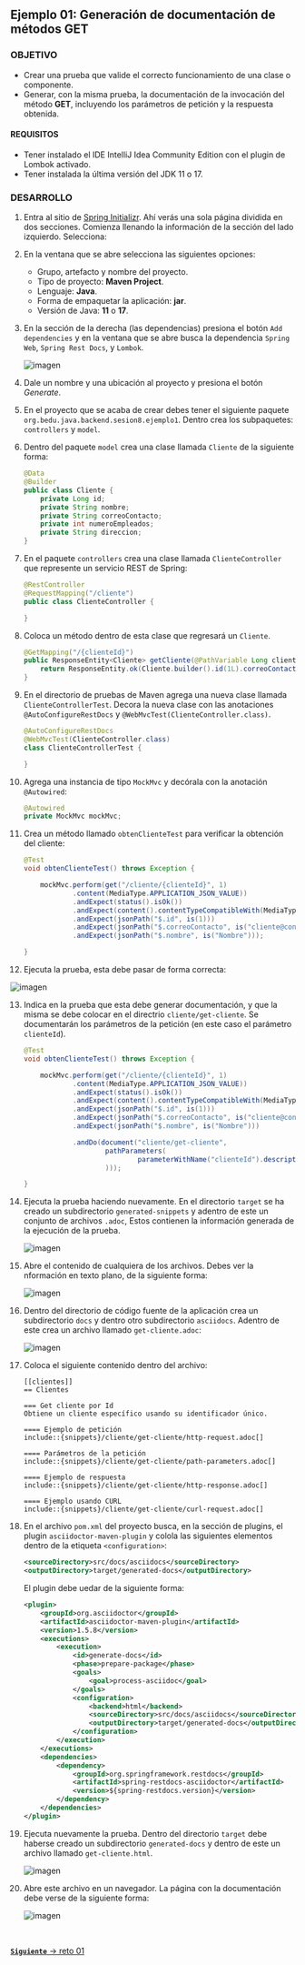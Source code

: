 ## Ejemplo 01: Generación de documentación de métodos GET

### OBJETIVO

- Crear una prueba que valide el correcto funcionamiento de una clase o componente.
- Generar, con la misma prueba, la documentación de la invocación del método **GET**, incluyendo los parámetros de petición y la respuesta obtenida.


#### REQUISITOS
- Tener instalado el IDE IntelliJ Idea Community Edition con el plugin de Lombok activado.
- Tener instalada la última versión del JDK 11 o 17.


### DESARROLLO

1. Entra al sitio de <a href="https://start.spring.io/" target="_blank">Spring Initializr</a>. Ahí verás una sola página dividida en dos secciones. Comienza llenando la información de la sección del lado izquierdo. Selecciona:

2. En la ventana que se abre selecciona las siguientes opciones:
    - Grupo, artefacto y nombre del proyecto.
    - Tipo de proyecto: **Maven Project**.
    - Lenguaje: **Java**.
    - Forma de empaquetar la aplicación: **jar**.
    - Versión de Java: **11** o **17**.

3. En la sección de la derecha (las dependencias) presiona el botón `Add dependencies` y en la ventana que se abre busca la dependencia `Spring Web`, `Spring Rest Docs`, y `Lombok`.

    ![imagen](img/img_01.png)

4. Dale un nombre y una ubicación al proyecto y presiona el botón *Generate*.

5. En el proyecto que se acaba de crear debes tener el siguiente paquete `org.bedu.java.backend.sesion8.ejemplo1`. Dentro crea los subpaquetes: `controllers` y `model`.

6. Dentro del paquete `model` crea una clase llamada `Cliente` de la siguiente forma:

    ```java
    @Data
    @Builder
    public class Cliente {
        private Long id;
        private String nombre;
        private String correoContacto;
        private int numeroEmpleados;
        private String direccion;
    }

    ```

7. En el paquete `controllers` crea una clase llamada `ClienteController` que represente un servicio REST de Spring:

    ```java
    @RestController
    @RequestMapping("/cliente")
    public class ClienteController {

    }
    ```

8. Coloca un método dentro de esta clase que regresará un `Cliente`.

    ```java
    @GetMapping("/{clienteId}")
    public ResponseEntity<Cliente> getCliente(@PathVariable Long clienteId){
        return ResponseEntity.ok(Cliente.builder().id(1L).correoContacto("cliente@contacto.com").nombre("Nombre").build());
    }
    ```

9. En el directorio de pruebas de Maven agrega una nueva clase llamada `ClienteControllerTest`. Decora la nueva clase con las anotaciones `@AutoConfigureRestDocs` y `@WebMvcTest(ClienteController.class)`. 

    ```java
    @AutoConfigureRestDocs
    @WebMvcTest(ClienteController.class)
    class ClienteControllerTest {

    }
    ```

10. Agrega una instancia de tipo `MockMvc` y decórala con la anotación `@Autowired`:

    ```java
    @Autowired
    private MockMvc mockMvc;
    ```

11. Crea un método llamado `obtenClienteTest` para verificar la obtención del cliente:

    ```java
    @Test
    void obtenClienteTest() throws Exception {

        mockMvc.perform(get("/cliente/{clienteId}", 1)
                .content(MediaType.APPLICATION_JSON_VALUE))
                .andExpect(status().isOk())
                .andExpect(content().contentTypeCompatibleWith(MediaType.APPLICATION_JSON))
                .andExpect(jsonPath("$.id", is(1)))
                .andExpect(jsonPath("$.correoContacto", is("cliente@contacto.com")))
                .andExpect(jsonPath("$.nombre", is("Nombre")));

    }
    ```

12. Ejecuta la prueba, esta debe pasar de forma correcta:

![imagen](img/img_02.png)

13. Indica en la prueba que esta debe generar documentación, y que la misma se debe colocar en el directrio `cliente/get-cliente`. Se documentarán los parámetros de la petición (en este caso el parámetro `clienteId`).

    ```java
    @Test
    void obtenClienteTest() throws Exception {

        mockMvc.perform(get("/cliente/{clienteId}", 1)
                .content(MediaType.APPLICATION_JSON_VALUE))
                .andExpect(status().isOk())
                .andExpect(content().contentTypeCompatibleWith(MediaType.APPLICATION_JSON))
                .andExpect(jsonPath("$.id", is(1)))
                .andExpect(jsonPath("$.correoContacto", is("cliente@contacto.com")))
                .andExpect(jsonPath("$.nombre", is("Nombre")))

                .andDo(document("cliente/get-cliente",
                        pathParameters(
                                parameterWithName("clienteId").description("Identificador del cliente")
                        )));

    }
    ```

14. Ejecuta la prueba haciendo nuevamente. En el directorio `target` se ha creado un subdirectorio `generated-snippets` y adentro de este un conjunto de archivos `.adoc`, Estos contienen la información generada de la ejecución de la prueba.

    ![imagen](img/img_03.png)


15. Abre el contenido de cualquiera de los archivos. Debes ver la nformación en texto plano, de la siguiente forma:

    ![imagen](img/img_04.png)

16. Dentro del directorio de código fuente de la aplicación crea un subdirectorio `docs` y dentro otro subdirectorio `asciidocs`. Adentro de este crea un archivo llamado `get-cliente.adoc`:

    ![imagen](img/img_05.png)

17. Coloca el siguiente contenido dentro del archivo:

    ```adoc
    [[clientes]]
    == Clientes

    === Get cliente por Id
    Obtiene un cliente específico usando su identificador único.

    ==== Ejemplo de petición
    include::{snippets}/cliente/get-cliente/http-request.adoc[]

    ==== Parámetros de la petición
    include::{snippets}/cliente/get-cliente/path-parameters.adoc[]

    ==== Ejemplo de respuesta
    include::{snippets}/cliente/get-cliente/http-response.adoc[]

    ==== Ejemplo usando CURL
    include::{snippets}/cliente/get-cliente/curl-request.adoc[]

    ```

18. En el archivo `pom.xml` del proyecto busca, en la sección de plugins, el plugin `asciidoctor-maven-plugin` y colola las siguientes elementos dentro de la etiqueta `<configuration>`:

    ```xml
    <sourceDirectory>src/docs/asciidocs</sourceDirectory>
    <outputDirectory>target/generated-docs</outputDirectory>
    ```

    El plugin debe uedar de la siguiente forma:

    ```xml
    <plugin>
        <groupId>org.asciidoctor</groupId>
        <artifactId>asciidoctor-maven-plugin</artifactId>
        <version>1.5.8</version>
        <executions>
            <execution>
                <id>generate-docs</id>
                <phase>prepare-package</phase>
                <goals>
                    <goal>process-asciidoc</goal>
                </goals>
                <configuration>
                    <backend>html</backend>
                    <sourceDirectory>src/docs/asciidocs</sourceDirectory>
                    <outputDirectory>target/generated-docs</outputDirectory>
                </configuration>
            </execution>
        </executions>
        <dependencies>
            <dependency>
                <groupId>org.springframework.restdocs</groupId>
                <artifactId>spring-restdocs-asciidoctor</artifactId>
                <version>${spring-restdocs.version}</version>
            </dependency>
        </dependencies>
    </plugin>
    ```

19. Ejecuta nuevamente la prueba. Dentro del directorio `target` debe haberse creado un subdirectorio `generated-docs` y dentro de este un archivo llamado `get-cliente.html`.

    ![imagen](img/img_06.png)

20. Abre este archivo en un navegador. La página con la documentación debe verse de la siguiente forma:

    ![imagen](img/img_07.png)


<br>

[**`Siguiente`** -> reto 01](../Reto-01/)
